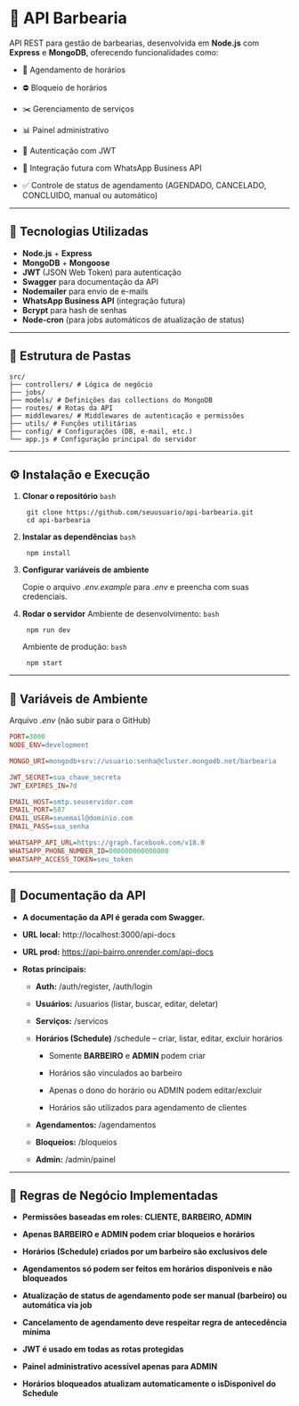 # 💈 API Barbearia

API REST para gestão de barbearias, desenvolvida em **Node.js** com **Express** e **MongoDB**, oferecendo funcionalidades como:
- 📅 Agendamento de horários

- ⛔ Bloqueio de horários

- ✂️ Gerenciamento de serviços

- 📊 Painel administrativo

- 🔐 Autenticação com JWT

- 💬 Integração futura com WhatsApp Business API

- ✅ Controle de status de agendamento (AGENDADO, CANCELADO, CONCLUIDO, manual ou automático)

---

## 🚀 Tecnologias Utilizadas

- **Node.js** + **Express**
- **MongoDB** + **Mongoose**
- **JWT** (JSON Web Token) para autenticação
- **Swagger** para documentação da API
- **Nodemailer** para envio de e-mails
- **WhatsApp Business API** (integração futura)
- **Bcrypt** para hash de senhas
- **Node-cron** (para jobs automáticos de atualização de status)

---

## 📂 Estrutura de Pastas
```
src/
├── controllers/ # Lógica de negócio
├── jobs/
├── models/ # Definições das collections do MongoDB
├── routes/ # Rotas da API
├── middlewares/ # Middlewares de autenticação e permissões
├── utils/ # Funções utilitárias
├── config/ # Configurações (DB, e-mail, etc.)
└── app.js # Configuração principal do servidor
```
---

## ⚙️ Instalação e Execução

1. **Clonar o repositório**
    ```bash```

        git clone https://github.com/seuusuario/api-barbearia.git
        cd api-barbearia

2. **Instalar as dependências**
    ```bash```

        npm install

3. **Configurar variáveis de ambiente**

    Copie o arquivo *.env.example* para *.env* e preencha com suas credenciais.

4. **Rodar o servidor**
    Ambiente de desenvolvimento:
    ```bash```
    
        npm run dev

    Ambiente de produção:
    ```bash```

        npm start

---

## 🔑 Variáveis de Ambiente

Arquivo *.env* (não subir para o GitHub)

```ini
PORT=3000
NODE_ENV=development

MONGO_URI=mongodb+srv://usuario:senha@cluster.mongodb.net/barbearia

JWT_SECRET=sua_chave_secreta
JWT_EXPIRES_IN=7d

EMAIL_HOST=smtp.seuservidor.com
EMAIL_PORT=587
EMAIL_USER=seuemail@dominio.com
EMAIL_PASS=sua_senha

WHATSAPP_API_URL=https://graph.facebook.com/v18.0
WHATSAPP_PHONE_NUMBER_ID=000000000000000
WHATSAPP_ACCESS_TOKEN=seu_token
```
---

## 📖 Documentação da API

- **A documentação da API é gerada com Swagger.**

- **URL local:** http://localhost:3000/api-docs

- **URL prod:** https://api-bairro.onrender.com/api-docs

- **Rotas principais:**

    - **Auth:** /auth/register, /auth/login

    - **Usuários:** /usuarios (listar, buscar, editar, deletar)

    - **Serviços:** /servicos

    - **Horários (Schedule)** /schedule – criar, listar, editar, excluir horários

        - Somente **BARBEIRO** e **ADMIN** podem criar

        - Horários são vinculados ao barbeiro

        - Apenas o dono do horário ou ADMIN podem editar/excluir

        - Horários são utilizados para agendamento de clientes

    - **Agendamentos:** /agendamentos

    - **Bloqueios:** /bloqueios

    - **Admin:** /admin/painel

---

## 📌 Regras de Negócio Implementadas

- **Permissões baseadas em roles: CLIENTE, BARBEIRO, ADMIN**

- **Apenas BARBEIRO e ADMIN podem criar bloqueios e horários**

- **Horários (Schedule) criados por um barbeiro são exclusivos dele**

- **Agendamentos só podem ser feitos em horários disponíveis e não bloqueados**

- **Atualização de status de agendamento pode ser manual (barbeiro) ou automática via job**

- **Cancelamento de agendamento deve respeitar regra de antecedência mínima**

- **JWT é usado em todas as rotas protegidas**

- **Painel administrativo acessível apenas para ADMIN**

- **Horários bloqueados atualizam automaticamente o isDisponivel do Schedule**